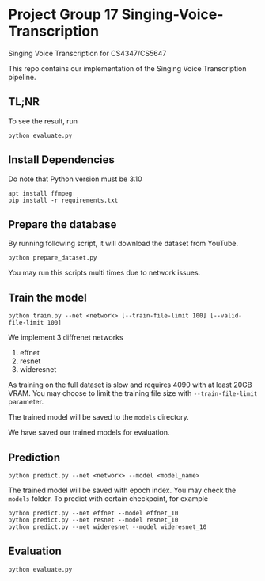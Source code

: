 # Project Group 17 Singing-Voice-Transcription
Singing Voice Transcription for CS4347/CS5647

This repo contains our implementation of the Singing Voice Transcription pipeline.

## TL;NR

To see the result, run

```
python evaluate.py
```

## Install Dependencies

Do note that Python version must be 3.10

```
apt install ffmpeg
pip install -r requirements.txt
```

## Prepare the database

By running following script, it will download the dataset from YouTube.

```
python prepare_dataset.py
```

You may run this scripts multi times due to network issues.

## Train the model

```
python train.py --net <network> [--train-file-limit 100] [--valid-file-limit 100]
```

We implement 3 diffrenet networks

1. effnet
2. resnet
3. wideresnet

As training on the full dataset is slow and requires 4090 with at least 20GB VRAM. You may choose to limit the training file size with `--train-file-limit` parameter.

The trained model will be saved to the `models` directory. 

We have saved our trained models for evaluation.

## Prediction

```
python predict.py --net <network> --model <model_name>
```

The trained model will be saved with epoch index. You may check the `models` folder. To predict with certain checkpoint, for example

```
python predict.py --net effnet --model effnet_10
python predict.py --net resnet --model resnet_10
python predict.py --net wideresnet --model wideresnet_10
```

## Evaluation

```
python evaluate.py
```
